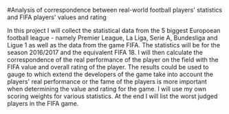 #Analysis of correspondence between real-world football players' statistics and FIFA players' values and rating

In this project I will collect the statistical data from the 5 biggest Europoean football league - namely Premier League, La Liga, Serie A, Bundesliga and Ligue 1 as well as the data from the game FIFA. The statistics will be for the season 2016/2017 and the equivalent FIFA 18. I will then calculate the correspondence of the real performance of the player on the field with the FIFA value and overall rating of the player. The results could be used to gauge to which extend the developers of the game take into account the players' real performance or the fame of the players is more important when determining the value and rating for the game. I will use my own scoring weights for various statistics. At the end I will list the worst judged players in the FIFA game.
